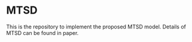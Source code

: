 # MTSD
This is the repository to implement the proposed MTSD model. Details of MTSD can be found in paper.
